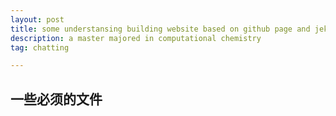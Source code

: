 ```yaml
---
layout: post
title: some understansing building website based on github page and jekyll
description: a master majored in computational chemistry
tag: chatting

---
```

## 一些必须的文件

